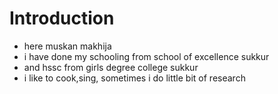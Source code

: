 # Introduction 
* here muskan makhija
* i have done my schooling from school of excellence sukkur
* and hssc from girls degree college sukkur
* i like to cook,sing, sometimes i do little bit of research 

